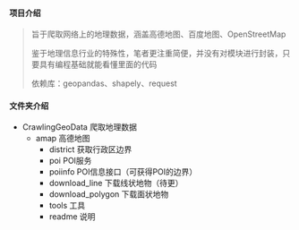 #### 项目介绍

> 旨于爬取网络上的地理数据，涵盖高德地图、百度地图、OpenStreetMap
>
> 鉴于地理信息行业的特殊性，笔者更注重简便，并没有对模块进行封装，只要具有编程基础就能看懂里面的代码
>
> 依赖库：geopandas、shapely、request


#### 文件夹介绍

- CrawlingGeoData 爬取地理数据
    - amap 高德地图
        - district  获取行政区边界
        - poi       POI服务
        - poiinfo   POI信息接口（可获得POI的边界）
        - download_line 下载线状地物（待更）
        - download_polygon 下载面状地物
        - tools     工具
        - readme    说明
    